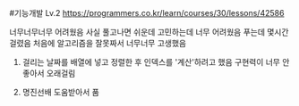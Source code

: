 #기능개발 Lv.2
https://programmers.co.kr/learn/courses/30/lessons/42586

너무너무너무 어려웠음
사실 풀고나면 쉬운데 고민하는데 너무 어려웠음
푸는데 몇시간 걸렸음
처음에 알고리즘을 잘못짜서 너무너무 고생했음

1. 걸리는 날짜를 배열에 넣고 정렬한 후 인덱스를 '계산'하려고 했음
구현력이 너무 안좋아서 오래걸림

2. 명진선배 도움받아서 품

